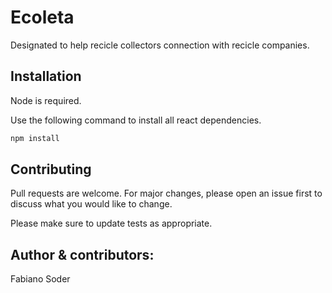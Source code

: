 # Ecoleta

Designated to help recicle collectors connection with recicle companies.

## Installation

Node is required.

Use the following command to install all react dependencies.

```bash
npm install
```

## Contributing
Pull requests are welcome. For major changes, please open an issue first to discuss what you would like to change.

Please make sure to update tests as appropriate.

## Author & contributors:
Fabiano Soder